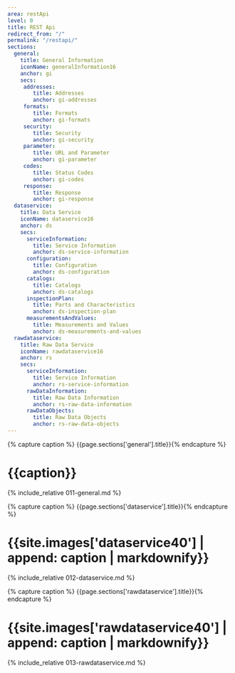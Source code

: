 ```yaml
---
area: restApi
level: 0
title: REST Api
redirect_from: "/"
permalink: "/restapi/"
sections:
  general:
    title: General Information
    iconName: generalInformation16
    anchor: gi
    secs:
     addresses:
        title: Addresses
        anchor: gi-addresses
     formats:
        title: Formats
        anchor: gi-formats
     security:
        title: Security
        anchor: gi-security
     parameter:
        title: URL and Parameter
        anchor: gi-parameter
     codes:
        title: Status Codes
        anchor: gi-codes
     response:
        title: Response
        anchor: gi-response
  dataservice:
    title: Data Service
    iconName: dataservice16
    anchor: ds
    secs:
      serviceInformation:
        title: Service Information
        anchor: ds-service-information
      configuration:
        title: Configuration
        anchor: ds-configuration
      catalogs:
        title: Catalogs
        anchor: ds-catalogs
      inspectionPlan:
        title: Parts and Characteristics
        anchor: ds-inspection-plan
      measurementsAndValues:
        title: Measurements and Values
        anchor: ds-measurements-and-values
  rawdataservice:
    title: Raw Data Service
    iconName: rawdataservice16
    anchor: rs
    secs:
      serviceInformation:
        title: Service Information
        anchor: rs-service-information
      rawDataInformation:
        title: Raw Data Information
        anchor: rs-raw-data-information
      rawDataObjects:
        title: Raw Data Objects
        anchor: rs-raw-data-objects
---
```


{% capture caption %} {{page.sections['general'].title}}{% endcapture %}
<h1 id="{{page.sections['general'].anchor}}">{{caption}}</h1>

{% include_relative 011-general.md %}

<p class="dottedline" />

{% capture caption %} {{page.sections['dataservice'].title}}{% endcapture %}
<h1 id="{{page.sections['dataservice'].anchor}}">{{site.images['dataservice40']  | append: caption | markdownify}}</h1>

{% include_relative 012-dataservice.md %}

<p class="dottedline" />

{% capture caption %} {{page.sections['rawdataservice'].title}}{% endcapture %}
<h1 id="{{page.sections['rawdataservice'].anchor}}">{{site.images['rawdataservice40']  | append: caption | markdownify}}</h1>

{% include_relative 013-rawdataservice.md %}

